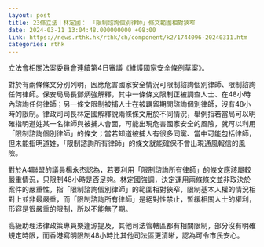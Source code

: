 ```yaml
---
layout: post
title: 23條立法｜林定國： 「限制諮詢個別律師」條文範圍相對狹窄
date: 2024-03-11 13:04:48.000000000 +08:00
link: https://news.rthk.hk/rthk/ch/component/k2/1744096-20240311.htm
categories: rthk
---
```


立法會相關法案委員會連續第4日審議《維護國家安全條例草案》。

對於有兩條條文分別列明，因應危害國家安全情況可限制諮詢個別律師、限制諮詢任何律師。保安局局長鄧炳強解釋，其中一條條文限制正被調查人士、在48小時內諮詢任何律師；另一條文限制被捕人士在被羈留期間諮詢個別律師，沒有48小時的限制。律政司司長林定國解釋說兩條條文用於不同情況，舉例指若當局可以明確指明道姓某一名律師與被捕人會面，可能出現危害國家安全的風險，就可以利用「限制諮詢個別律師」的條文；當若知道被捕人有很多同黨、當中可能包括律師，但未能指明道姓，「限制諮詢所有律師」的條文就能確保不會出現通風報信的風險。

對於A4聯盟的議員楊永杰認為，若要利用「限制諮詢所有律師」的條文應該屬較嚴重情況，只限制48小時是否足夠。林定國強調，決定運用兩條條文並非取決於案件的嚴重性，指「限制諮詢個別律師」的範圍相對狹窄，限制基本人權的情況相對上並非最嚴重，而「限制諮詢所有律師」是絕對性禁止，暫緩相關人士的權利，形容是很嚴重的限制，所以不能無了期。

高級助理法律政策專員樂逢源提及，其他司法管轄區都有相關限制，部分沒有明確規定時限，而香港寫明限制48小時比其他司法區更清晰，認為可令市民安心。
